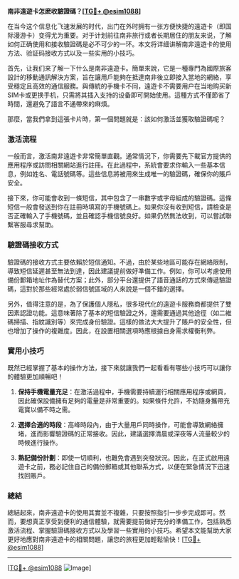 **南非遠遊卡怎麽收驗證碼？[[TG💪+ @esim1088](https://t.me/s/esim1088)]**

在当今这个信息化飞速发展的时代，出门在外时拥有一张方便快捷的遠遊卡（即国际漫游卡）变得尤为重要。对于计划前往南非旅行或者长期居住的朋友来说，了解如何正确使用和接收驗證碼是必不可少的一环。本文将详细讲解南非遠遊卡的使用方法、验証码接收方式以及一些实用的小技巧。

首先，让我们来了解一下什么是南非遠遊卡。簡單來說，它是一種專門為國際旅客設計的移動通訊解決方案，旨在讓用戶能夠在抵達南非後立即接入當地的網絡，享受穩定且高效的通信服務。與傳統的手機卡不同，遠遊卡不需要用户在当地购买新SIM卡或更换手机，只需將其插入支持的设备即可開始使用。這種方式不僅節省了時間，還避免了語言不通帶來的麻煩。

那麼，當我們拿到這張卡片時，第一個問題就是：該如何激活並獲取驗證碼呢？

### **激活流程**
一般而言，激活南非遠遊卡非常簡單直觀。通常情況下，你需要先下載官方提供的應用程序或訪問相關網站進行註冊。在此過程中，系統會要求你輸入一些基本信息，例如姓名、電話號碼等。這些信息將被用來生成唯一的驗證碼，確保你的賬戶安全。

接下來，你可能會收到一條短信，其中包含了一串數字或字母組成的驗證碼。這條短信一般會發送到你在註冊時填寫的手機號碼上。如果你沒有收到短信，請檢查是否正確輸入了手機號碼，並且確認手機信號良好。如果仍然無法收到，可以嘗試聯繫客服尋求幫助。

### **驗證碼接收方式**
驗證碼的接收方式主要依賴於短信通知。不過，由於某些地區可能存在網絡限制，導致短信延遲甚至無法到達，因此建議提前做好準備工作。例如，你可以考慮使用備份郵箱地址作為替代方案；此外，部分平台還提供了語音通話的方式來傳遞驗證碼，這對於那些經常處於弱信號區域的人來說是一個不錯的選擇。

另外，值得注意的是，為了保護個人隱私，很多現代化的遠遊卡服務商都提供了雙因素認證功能。這意味著除了基本的短信驗證之外，還需要通過其他途徑（如二維碼掃描、指紋識別等）來完成身份驗證。這樣的做法大大提升了賬戶的安全性，但也增加了操作的複雜度。因此，在設置相關選項時應根據自身需求權衡利弊。

### **實用小技巧**
既然已經掌握了基本的操作方法，接下來就讓我們一起看看有哪些小技巧可以讓你的體驗更加順暢吧！

1. **保持手機電量充足**：在激活過程中，手機需要持續運行相關應用程序或網頁，因此確保設備擁有足夠的電量是非常重要的。如果條件允許，不妨隨身攜帶充電寶以備不時之需。
   
2. **選擇合適的時段**：高峰時段內，由于大量用戶同時操作，可能會導致網絡擁堵，進而影響驗證碼的正常接收。因此，建議選擇清晨或深夜等人流量較少的時候進行操作。
   
3. **熟記備份計劃**：即使一切順利，也難免會遇到突發狀況。因此，在正式啟用遠遊卡之前，務必記住自己的備份郵箱或其他聯系方式，以便在緊急情況下迅速找回賬戶。

### **總結**
總結起來，南非遠遊卡的使用其實並不複雜，只要按照指引一步步完成即可。然而，要想真正享受到便利的通信體驗，就需要提前做好充分的準備工作，包括熟悉激活流程、掌握驗證碼接收方式以及學習一些實用的小技巧。希望本文能幫助大家更好地應對南非遠遊卡的相關問題，讓您的旅程更加輕鬆愉快！[[TG💪+ @esim1088](https://t.me/s/esim1088)]

---

[[TG💪+ @esim1088](https://t.me/s/esim1088) ![Image](https://i.postimg.cc/4NQfJmqS/Snipaste-2025-05-13-00-14-12.png)]